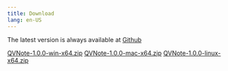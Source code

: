 ```yaml
---
title: Download
lang: en-US
---
```



The latest version is always available at [Github](https://github.com/NightMan-1/QVNote/releases/latest)  

<a class="btn btn-primary btn-sm mr-2" href="https://github.com/NightMan-1/QVNote/releases/download/1.0.0/qvnote-1.0.0-win-x64.zip" target="_blank"><i class="fab fa-windows mr-1"></i> QVNote-1.0.0-win-x64.zip</a>
<a class="btn btn-primary btn-sm mr-2" href="https://github.com/NightMan-1/QVNote/releases/download/1.0.0/qvnote-1.0.0-win-x64.zip" target="_blank"><i class="fab fa-apple mr-1"></i> QVNote-1.0.0-mac-x64.zip</a>
<a class="btn btn-primary btn-sm" href="https://github.com/NightMan-1/QVNote/releases/download/1.0.0/QVNote-1.0.0-linux-x64.zip" target="_blank"><i class="fab fa-linux mr-1"></i> QVNote-1.0.0-linux-x64.zip</a>
